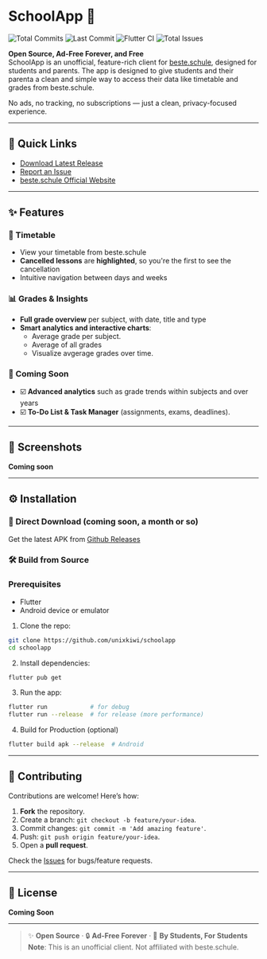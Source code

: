 # SchoolApp 🏫

![Total Commits](https://img.shields.io/github/commit-activity/t/unixkiwi/schoolapp?style=for-the-badge&logo=git&label=Total%20Commits) ![Last Commit](https://img.shields.io/github/last-commit/unixkiwi/schoolapp?style=for-the-badge&logo=github&label=Last%20Commit) ![Flutter CI](https://img.shields.io/github/actions/workflow/status/unixkiwi/schoolapp/flutter_ci.yml?style=for-the-badge&logo=flutter&label=Flutter%20CI) ![Total Issues](https://img.shields.io/github/issues-raw/unixkiwi/schoolapp?style=for-the-badge&logo=github&label=Total%20Issues)

**Open Source, Ad-Free Forever, and Free**  
SchoolApp is an unofficial, feature-rich client for [beste.schule](https://beste.schule), designed for students and parents. The app is designed to give students and their parenta a clean and simple way to access their data like timetable and grades from beste.schule.
 
No ads, no tracking, no subscriptions — just a clean, privacy-focused experience.

---

## 🔗 Quick Links  
- [Download Latest Release](https://github.com/unixkiwi/schoolapp/releases)  
- [Report an Issue](https://github.com/unixkiwi/schoolapp/issues)  
- [beste.schule Official Website](https://beste.schule)  

---

## ✨ Features  

### 📅 Timetable  
- View your timetable from beste.schule
- **Cancelled lessons** are **highlighted**, so you're the first to see the cancellation
- Intuitive navigation between days and weeks

### 📊 Grades & Insights  
- **Full grade overview** per subject, with date, title and type
- **Smart analytics and interactive charts**:  
  - Average grade per subject.  
  - Average of all grades
  - Visualize avgerage grades over time.

### 🚧 Coming Soon  
- ☑️ **Advanced analytics** such as grade trends within subjects and over years
- ☑️ **To-Do List & Task Manager** (assignments, exams, deadlines).

---

## 📱 Screenshots

**Coming soon**

---

## ⚙️ Installation

### 📲 Direct Download (coming soon, a month or so)
Get the latest APK from [Github Releases](https://github.com/unixkiwi/schoolapp/releases)

### 🛠️ Build from Source
### Prerequisites
- Flutter
- Android device or emulator

1. Clone the repo:  
```bash  
git clone https://github.com/unixkiwi/schoolapp  
cd schoolapp  
```  

2. Install dependencies:  
```bash  
flutter pub get  
```  

3. Run the app: 
```bash  
flutter run            # for debug
flutter run --release  # for release (more performance)
```
4. Build for Production (optional)
```bash  
flutter build apk --release  # Android
```

---

## 🤝 Contributing  
Contributions are welcome! Here’s how:  
1. **Fork** the repository.  
2. Create a branch: `git checkout -b feature/your-idea`.  
3. Commit changes: `git commit -m 'Add amazing feature'`.  
4. Push: `git push origin feature/your-idea`.  
5. Open a **pull request**.  

Check the [Issues](https://github.com/unixkiwi/schoolapp/issues) for bugs/feature requests.

---

## 📜 License  
**Coming Soon**

---

> ✨ **Open Source** · 🔒 **Ad-Free Forever** · 🚀 **By Students, For Students**  
> **Note**: This is an unofficial client. Not affiliated with beste.schule.  